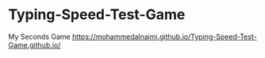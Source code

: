 # Typing-Speed-Test-Game
 My Seconds Game
https://mohammedalnaimi.github.io/Typing-Speed-Test-Game.github.io/
